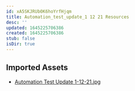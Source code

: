 ```yaml
---
id: xA5SKJRUb0K6hoYrfHjqm
title: Automation_test_update_1 12 21 Resources
desc: ''
updated: 1645225706386
created: 1645225706386
stub: false
isDir: true
---
```

## Imported Assets
- [Automation Test Update 1-12-21.jpg](/assets/automation-test-update-1-12-21.jpg)
